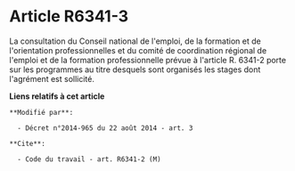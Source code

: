 # Article R6341-3

La consultation du           Conseil national de l'emploi, de la formation et de l'orientation professionnelles et du comité
de coordination régional de l'emploi et de la formation professionnelle prévue à l'article R. 6341-2 porte sur les programmes
au titre desquels sont organisés les stages dont l'agrément est sollicité.

**Liens relatifs à cet article**

	**Modifié par**:

	  - Décret n°2014-965 du 22 août 2014 - art. 3

	**Cite**:

	  - Code du travail - art. R6341-2 (M)
